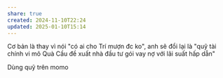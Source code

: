 ```yaml
---
share: true
created: 2024-11-10T22:24
updated: 2025-01-10T15:14
---
```

Cơ bản là thay vì nói "có ai cho Trí mượn đc ko", anh sẽ đổi lại là "quỹ tài chính vi mô Quà Cầu đề xuất nhà đầu tư gói vay nợ với lãi suất hấp dẫn"

Dùng quỹ trên momo
